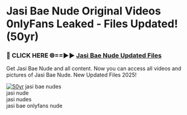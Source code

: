 # Jasi Bae Nude Original Videos 0nlyFans Leaked - Files Updated! (50yr)

<h3>🔴 CLICK HERE 🌐==►► <a href="https://tinyurl.com/yrmya6cz" rel="nofollow">Jasi Bae Nude Updated Files</a></h3>

Get Jasi Bae Nude and all content. Now you can access all videos and pictures of Jasi Bae Nude. New Updated Files 2025!

[![50yr](https://i.imgur.com/FMdXYCs.gif)](https://tinyurl.com/yrmya6cz)
jasi bae nudes<br>
jasi nude<br>
jasi nudes<br>
jasi bae onlyfans nude